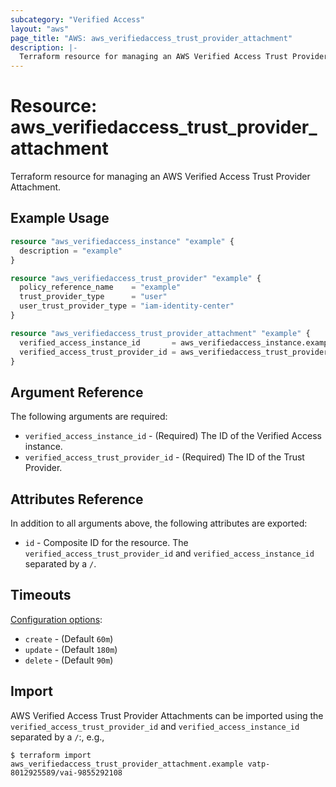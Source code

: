 ```yaml
---
subcategory: "Verified Access"
layout: "aws"
page_title: "AWS: aws_verifiedaccess_trust_provider_attachment"
description: |-
  Terraform resource for managing an AWS Verified Access Trust Provider Attachment.
---
```


# Resource: aws_verifiedaccess_trust_provider_attachment

Terraform resource for managing an AWS Verified Access Trust Provider Attachment.

## Example Usage

```terraform
resource "aws_verifiedaccess_instance" "example" {
  description = "example"
}

resource "aws_verifiedaccess_trust_provider" "example" {
  policy_reference_name    = "example"
  trust_provider_type      = "user"
  user_trust_provider_type = "iam-identity-center"
}

resource "aws_verifiedaccess_trust_provider_attachment" "example" {
  verified_access_instance_id       = aws_verifiedaccess_instance.example.id
  verified_access_trust_provider_id = aws_verifiedaccess_trust_provider.example.id
}
```

## Argument Reference

The following arguments are required:

* `verified_access_instance_id` - (Required) The ID of the Verified Access instance.
* `verified_access_trust_provider_id` - (Required) The ID of the Trust Provider.

## Attributes Reference

In addition to all arguments above, the following attributes are exported:

* `id` - Composite ID for the resource. The `verified_access_trust_provider_id` and `verified_access_instance_id` separated by a `/`.

## Timeouts

[Configuration options](https://developer.hashicorp.com/terraform/language/resources/syntax#operation-timeouts):

* `create` - (Default `60m`)
* `update` - (Default `180m`)
* `delete` - (Default `90m`)

## Import

AWS Verified Access Trust Provider Attachments can be imported using the `verified_access_trust_provider_id` and `verified_access_instance_id` separated by a `/`:, e.g.,

```
$ terraform import aws_verifiedaccess_trust_provider_attachment.example vatp-8012925589/vai-9855292108
```
